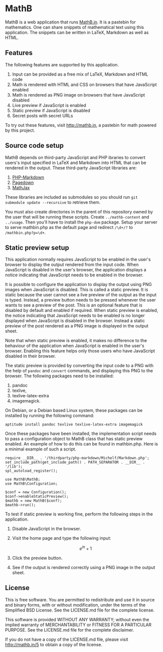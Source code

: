 MathB
=====
MathB is a web application that runs [MathB.in][1]. It is a pastebin for
mathematics. One can share snippets of mathematical text using this
application. The snippets can be written in LaTeX, Markdown as well as
HTML.

  [1]: http://mathb.in/


Features
--------
The following features are supported by this application.

  1. Input can be provided as a free mix of LaTeX, Markdown and HTML
     code
  2. Math is rendered with HTML and CSS on browsers that have JavaScript
     enabled
  3. Math is rendered as PNG image on browsers that have JavaScript
     disabled
  4. Live preview if JavaScript is enabled
  5. Static preview if JavaScript is disabled
  6. Secret posts with secret URLs

To try out these features, visit <http://mathb.in>, a pastebin for math
powered by this project.


Source code setup
-----------------
MathB depends on third-party JavaScript and PHP ibraries to convert
users's input specified in LaTeX and Markdown into HTML that can be
rendered in the output. These third-party JavaScript libraries are:

  1. [PHP-Markdown][T1]
  2. [Pagedown][T2]
  3. [MathJax][T3]

These libraries are included as submodules so you should run
`git submodule update --recursive` to retrieve them.

  [T1]: http://michelf.ca/projects/php-markdown/
  [T2]: http://code.google.com/p/pagedown/
  [T3]: http://www.mathjax.org/

You must also create directories in the parent of this repository owned
by the user that will be running these scripts. Create `../mathb-content`
and `../usage`. Then you'll have to install the `php-dom` package.
Setup your server to serve mathbin.php as the default page and redirect
`/\d+/?` to `/mathbin.php?p=\d+`.

Static preview setup
--------------------
This application normally requires JavaScript to be enabled in the
user's browser to display the output rendered from the input code. When
JavaScript is disabled in the user's browser, the application displays a
notice indicating that JavaScript needs to be enabled in the browser.

It is possible to configure the application to display the output using
PNG images when JavaScript is disabled. This is called a static preview.
It is static because the user cannot see a live preview of the output as
the input is typed. Instead, a preview button needs to be pressed
whenever the user wants to see a preview of the post. This is an
optional feature that is disabled by default and enabled if required.
When static preview is enabled, the notice indicating that JavaScript
needs to be enabled is no longer displayed when JavaScript is disabled
in the browser. Instead a static preview of the post rendered as a PNG
image is displayed in the output sheet.

Note that when static preview is enabled, it makes no difference to the
behaviour of the application when JavaScript is enabled in the user's
browser. Enabling this feature helps only those users who have
JavaScript disabled in their browser.

The static preview is provided by converting the input code to a PNG
with the help of `pandoc` and `convert` commands, and displaying this
PNG to the browser.  The following packages need to be installed:

  1. pandoc
  2. texlive,
  3. texlive-latex-extra
  4. imagemagick.

On Debian, or a Debian based Linux system, these packages can be
installed by running the following command:

    aptitude install pandoc texlive texlive-latex-extra imagemagick

Once these packages have been installed, the implementation script needs
to pass a configuration object to MathB class that has static preview
enabled. An example of how to do this can be found in mathbin.php. Here
is a minimal example of such a script.

    require __DIR__ . '/thirdparty/php-markdown/Michelf/Markdown.php';
    set_include_path(get_include_path() . PATH_SEPARATOR . __DIR__ . '/lib');
    spl_autoload_register();

    use MathB\MathB;
    use MathB\Configuration;

    $conf = new Configuration();
    $conf->enableStaticPreview();
    $mathb = new MathB($conf);
    $mathb->run();

To test if static preview is working fine, perform the following steps
in the application.


  1. Disable JavaScript in the browser.
  2. Visit the home page and type the following input:

        $$ e^{i \pi} + 1 $$

  3. Click the preview button.
  4. See if the output is rendered correctly using a PNG image in the
     output sheet.


License
-------
This is free software. You are permitted to redistribute and use it in
source and binary forms, with or without modification, under the terms
of the Simplified BSD License. See the LICENSE.md file for the complete
license.

This software is provided WITHOUT ANY WARRANTY; without even the implied
warranty of MERCHANTABILITY or FITNESS FOR A PARTICULAR PURPOSE. See the
LICENSE.md file for the complete disclaimer.

If you do not have a copy of the LICENSE.md file, please visit
<http://mathb.in/5> to obtain a copy of the license.
